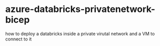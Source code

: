 # azure-databricks-privatenetwork-bicep
 how to deploy a databricks inside a private virutal network and a VM to connect to it
